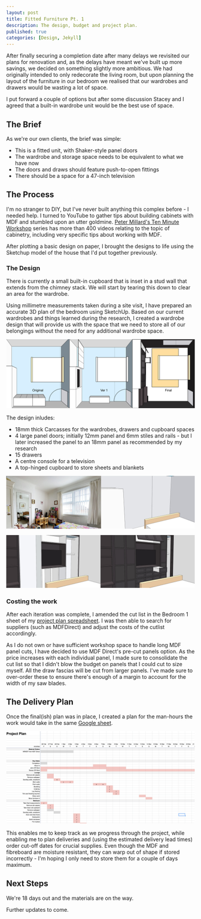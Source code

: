 ```yaml
---
layout: post
title: Fitted Furniture Pt. 1
description: The design, budget and project plan.
published: true
categories: [Design, Jekyll]
---
```


After finally securing a completion date after many delays we revisited our plans for renovation and, as the delays have meant we've built up more savings, we decided on something slightly more ambitious. We had originally intended to only redecorate the living room, but upon planning the layout of the furniture in our bedroom we realised that our wardrobes and drawers would be wasting a lot of space. 

I put forward a couple of options but after some discussion Stacey and I agreed that a built-in wardrobe unit would be the best use of space.

## The Brief
As we're our own clients, the brief was simple:

* This is a fitted unit, with Shaker-style panel doors
* The wardrobe and storage space needs to be equivalent to what we have now
* The doors and draws should feature push-to-open fittings
* There should be a space for a 47-inch television

## The Process
I'm no stranger to DIY, but I've never built anything this complex before - I needed help. I turned to YouTube to gather tips about building cabinets with MDF and stumbled upon an utter goldmine. [Peter Millard's Ten Minute Workshop](https://www.youtube.com/user/petermillard1) series has more than 400 videos relating to the topic of cabinetry, including very specific tips about working with MDF. 

After plotting a basic design on paper, I brought the designs to life using the Sketchup model of the house that I'd put together previously. 

### The Design
There is currently a small built-in cupboard that is inset in a stud wall that extends from the chimney stack. We will start by tearing this down to clear an area for the wardrobe. 

Using millimetre measurements taken during a site visit, I have prepared an accurate 3D plan of the bedroom using SketchUp. Based on our current wardrobes and things learned during the research, I created a wardrobe design that will provide us with the space that we need to store all of our belongings without the need for any additional wardrobe space.

![The Rooms](../assets/images/wardrobe--top-view.png)

The design inludes:

* 18mm thick Carcasses for the wardrobes, drawers and cupboard spaces
* 4 large panel doors; initially 12mm panel and 6mm stiles and rails - but I later increased the panel to an 18mm panel as recommended by my research
* 15 drawers 
* A centre console for a television
* A top-hinged cupboard to store sheets and blankets

![Plan vs reality](../assets/images/bedroom--reality-and-plans.png)

![The Rooms](../assets/images/wardrobe--carcas-and-final.png)

### Costing the work
After each iteration was complete, I amended the cut list in the Bedroom 1 sheet of my [project plan spreadsheet](https://docs.google.com/spreadsheets/d/1ZqwMiu7t8e7Rz4fYyR5V3RgFjRt0eDlrKWRQ-o2yMH8/edit?usp=sharing). I was then able to search for suppliers (such as MDFDirect) and adjust the costs of the cutlist accordingly. 

As I do not own or have sufficient workshop space to handle long MDF panel cuts, I have decided to use MDF Direct's pre-cut panels option. As the price increases with each individual panel, I made sure to consolidate the cut list so that I didn't blow the budget on panels that I could cut to size myself. All the draw fascias will be cut from larger panels. I've made sure to over-order these to ensure there's enough of a margin to account for the width of my saw blades. 


## The Delivery Plan
Once the final(ish) plan was in place, I created a plan for the man-hours the work would take in the same [Google sheet](https://docs.google.com/spreadsheets/d/1ZqwMiu7t8e7Rz4fYyR5V3RgFjRt0eDlrKWRQ-o2yMH8/edit?usp=sharing). 

![Project Plan](../assets/images/project-plan.png)

This enables me to keep track as we progress through the project, while enabling me to plan deliveries and (using the estimated delivery lead times) order cut-off dates for crucial supplies. Even though the MDF and fibreboard are moisture resistant, they can warp out of shape if stored incorrectly - I'm hoping I only need to store them for a couple of days maximum. 

## Next Steps
We're 18 days out and the materials are on the way. 

Further updates to come. 